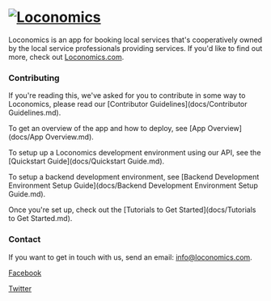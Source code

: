 <h1><a href="https://loconomics.com"> <img src="app/source/images/logo-large.png" alt="Loconomics"/></a> </h1>

Loconomics is an app for booking local services that's cooperatively owned by the local service professionals providing services. If you'd like to find out more, check out [Loconomics.com](https://loconomics.com).

### Contributing

If you're reading this, we've asked for you to contribute in some way to Loconomics, please read our [Contributor Guidelines](docs/Contributor Guidelines.md).

To get an overview of the app and how to deploy, see [App Overview](docs/App Overview.md).

To setup up a Loconomics development environment using our API, see the [Quickstart Guide](docs/Quickstart Guide.md).

To setup a backend development environment, see [Backend Development Environment Setup Guide](docs/Backend Development Environment Setup Guide.md).

Once you're set up, check out the [Tutorials to Get Started](docs/Tutorials to Get Started.md).

### Contact

If you want to get in touch with us, send an email: [info@loconomics.com](mailto:info@loconomics.com).

[Facebook](https://facebook.com/Loconomics) 

[Twitter](https://twitter.com/Loconomics)

